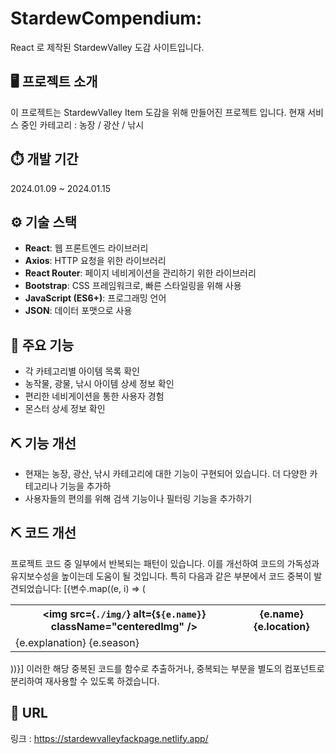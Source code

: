 # StardewCompendium:
React 로 제작된 StardewValley 도감 사이트입니다.

## 🖥️ 프로젝트 소개

이 프로젝트는 StardewValley Item 도감을 위해 만들어진 프로젝트 입니다.
현재 서비스 중인 카테고리 : 농장 / 광산 / 낚시 

## ⏱️ 개발 기간
2024.01.09 ~ 2024.01.15

## ⚙️ 기술 스택
- **React**: 웹 프론트엔드 라이브러리
- **Axios**: HTTP 요청을 위한 라이브러리
- **React Router**: 페이지 네비게이션을 관리하기 위한 라이브러리
- **Bootstrap**: CSS 프레임워크로, 빠른 스타일링을 위해 사용
- **JavaScript (ES6+)**: 프로그래밍 언어
- **JSON**: 데이터 포맷으로 사용

## 🚀 주요 기능
- 각 카테고리별 아이템 목록 확인
- 농작물, 광물, 낚시 아이템 상세 정보 확인
- 편리한 네비게이션을 통한 사용자 경험
- 몬스터 상세 정보 확인 

## ⛏️ 기능 개선
- 현재는 농장, 광산, 낚시 카테고리에 대한 기능이 구현되어 있습니다. 더 다양한 카테고리나 기능을 추가하
- 사용자들의 편의를 위해 검색 기능이나 필터링 기능을 추가하기


## ⛏️ 코드 개선

프로젝트 코드 중 일부에서 반복되는 패턴이 있습니다. 이를 개선하여 코드의 가독성과 유지보수성을 높이는데 도움이 될 것입니다. 특히 다음과 같은 부분에서 코드 중복이 발견되었습니다:
[{변수.map((e, i) => (
            <div key={i} >
              <table>
                <tr>
                  <th>
                    <img
                      src={`./img/`}
                      alt={`${e.name}`}
                      className="centeredImg"
                    />
                  </th>
                  <th >
                    <span>{e.name}</span>
                    <span>{e.location}</span>
                  </th>
                </tr>
                <tr>
                  <td>
                    <span>{e.explanation}</span>
                    <span>{e.season}</span>
                  </td>
                </tr>
              </table>
            </div>
          ))}]
이러한 해당 중복된 코드를 함수로 추출하거나, 중복되는 부분을 별도의 컴포넌트로 분리하여 재사용할 수 있도록 하겠습니다.

## 🔗 URL
링크 : <https://stardewvalleyfackpage.netlify.app/>

